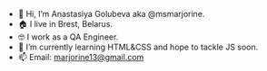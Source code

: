 - 👋 Hi, I’m Anastasiya Golubeva aka @msmarjorine.
- 🏠 I live in Brest, Belarus.
- 🤓 I work as a QA Engineer.
- 🌱 I’m currently learning HTML&CSS and hope to tackle JS soon.
- 📫 Email: marjorine13@gmail.com

<!---
msmarjorine/msmarjorine is a ✨ special ✨ repository because its `README.md` (this file) appears on your GitHub profile.
You can click the Preview link to take a look at your changes.
--->
